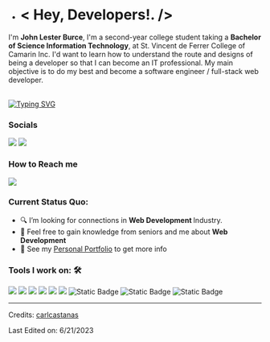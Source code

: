 - <h1> < Hey, Developers!. /></h1>

I'm **John Lester Burce**, I'm a second-year college student taking a **Bachelor of Science Information Technology**, at St. Vincent de Ferrer College of Camarin Inc. I'd want to learn how to understand the route and designs of being a developer so that I can become an IT professional. My main objective is to do my best and become a software engineer / full-stack web developer.<br><br>

                                                          
[![Typing SVG](https://readme-typing-svg.herokuapp.com?color=%2349F707&lines=I'm+John+Lester+Burce%2C+19+years+old;Second-year+College+Student;Aspiring+Website+Developer)](https://git.io/typing-svg)

### Socials
[![](https://img.shields.io/badge/Gmail-johnlesterburce1604@gmail.com-red)](mailto:johnlesterburce1604@gmail.com)
[![](https://img.shields.io/badge/Facebook-02CCFE?style=flat&logo=Facebook)](mailto:lesterburce@yahoo.com)


### How to Reach me
<a href="mailto: johnlesterburce1604@gmail.com">
<img src="https://img.shields.io/badge/-johnlesterburce1604@gmail.com%40gmail.com-7B83EB?&style=for-the-badge&logo=Microsoft-outlook&logoColor=white" ></a>   

### Current Status Quo:

- 🔍 I’m looking for connections in <strong>Web Development </strong> Industry.
- 💬 Feel free to gain knowledge from seniors and me about <strong>Web Development</strong>
- 👀 See my [Personal Portfolio](https://github.com/Silhouette204) to get more info

### Tools I work on: 🛠

<img src="https://img.shields.io/badge/html5-%23E34F26.svg?style=for-the-badge&logo=html5&logoColor=white">   <img src="https://img.shields.io/badge/css3%20-%2314354C.svg?&style=for-the-badge&logo=css3&logoColor=white">   <img src="https://img.shields.io/badge/javascript%20-%23323330.svg?&style=for-the-badge&logo=javascript&logoColor=%23F7DF1E"> <img src="https://img.shields.io/badge/git%20-%23F05032.svg?&style=for-the-badge&logo=git&logoColor=white"/> <img src="http://img.shields.io/badge/-VS%20Code-000000?style=for-the-badge&logo=Visual-studio-code&logoColor=blue"> <img src="https://img.shields.io/badge/Canva-%2300C4CC.svg?style=for-the-badge&logo=Canva&logoColor=white"> <img alt="Static Badge" src="https://img.shields.io/badge/CSharp-9c3567?style=for-the-badge&logo=C%23"> <img alt="Static Badge" src="https://img.shields.io/badge/Netbeans-0077b6?style=for-the-badge"> <img alt="Static Badge" src="https://img.shields.io/badge/Visual%20Studio%20-%20A45EE5?style=for-the-badge&logo=Visual%20Studio&logoColor=A32CC4">






-----
Credits: [carlcastanas](https://github.com/carlcastanas)

Last Edited on: 6/21/2023
